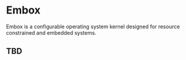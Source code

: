 Embox
=====

Embox is a configurable operating system kernel designed for resource
constrained and embedded systems.

TBD
---
